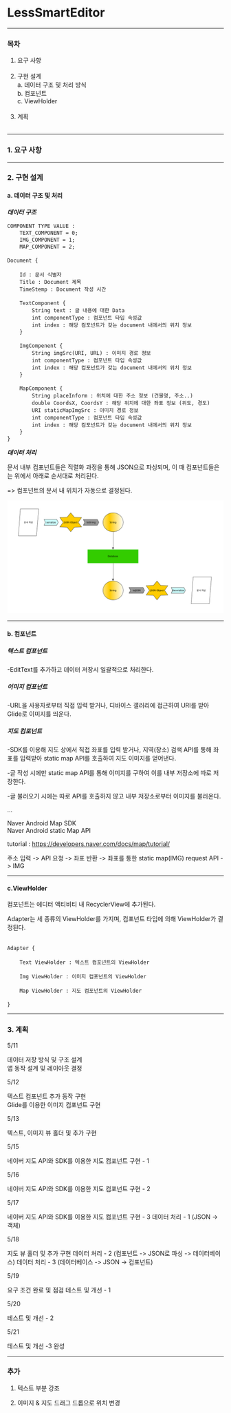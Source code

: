 # LessSmartEditor
-------

### 목차

1. 요구 사항<br><br>
1. 구현 설계<br>
	a. 데이터 구조 및 처리 방식<br>
	b. 컴포넌트<br>
	c. ViewHolder<br><br>
1. 계획<br><br>


------------
### 1. 요구 사항




-----------


### 2. 구현 설계

#### a. 데이터 구조 및 처리

***데이터 구조***
~~~
COMPONENT TYPE VALUE :
	TEXT_COMPONENT = 0;
	IMG_COMPONENT = 1;
	MAP_COMPONENT = 2;

Document {

	Id : 문서 식별자
	Title : Document 제목
    TimeStemp : Document 작성 시간

	TextComponent {
		String text : 글 내용에 대한 Data
		int componentType : 컴포넌트 타입 속성값
		int index : 해당 컴포넌트가 갖는 document 내에서의 위치 정보
	}

	ImgCompenent {
		String imgSrc(URI, URL) : 이미지 경로 정보
		int componentType : 컴포넌트 타입 속성값
		int index : 해당 컴포넌트가 갖는 document 내에서의 위치 정보
	}

	MapComponent {
		String placeInform : 위치에 대한 주소 정보 (건물명, 주소..)
		double CoordsX, CoordsY : 해당 위치에 대한 좌표 정보 (위도, 경도)
		URI staticMapImgSrc : 이미지 경로 정보
		int componentType : 컴포넌트 타입 속성값
		int index : 해당 컴포넌트가 갖는 document 내에서의 위치 정보
	}
}
~~~

***데이터 처리***

문서 내부 컴포넌트들은 직렬화 과정을 통해 JSON으로 파싱되며, 이 때 컴포넌트들은는 위에서 아래로 순서대로 처리된다.

=> 컴포넌트의 문서 내 위치가 자동으로 결정된다.



<img src="process.png">

-------


#### b. 컴포넌트

##### 텍스트 컴포넌트
-EditText를 추가하고 데이터 저장시 일괄적으로 처리한다.

##### 이미지 컴포넌트
-URL을 사용자로부터 직접 입력 받거나, 디바이스 갤러리에 접근하여 URI를 받아 Glide로 이미지를 띄운다.

##### 지도 컴포넌트
-SDK를 이용해 지도 상에서 직접 좌표를 입력 받거나, 지역(장소) 검색 API를 통해 좌표를 입력받아 static map API를 호출하여 지도 이미지를 얻어낸다.

-글 작성 시에만 static map API를 통해 이미지를 구하여 이를 내부 저장소에 따로 저장한다.

-글 불러오기 시에는 따로 API를 호출하지 않고 내부 저장소로부터 이미지를 불러온다.

...

Naver Android Map SDK<br>
Naver Android static Map API

tutorial : https://developers.naver.com/docs/map/tutorial/

주소 입력 -> API 요청 -> 좌표 반환 -> 좌표를 통한 static map(IMG) request API -> IMG



-------

#### c.ViewHolder

컴포넌트는 에디터 액티비티 내 RecyclerView에 추가된다.

Adapter는 세 종류의 ViewHolder를 가지며, 컴포넌트 타입에 의해 ViewHolder가 결정된다.

~~~

Adapter {

	Text ViewHolder : 텍스트 컴포넌트의 ViewHolder

	Img ViewHolder : 이미지 컴포넌트의 ViewHolder

  	Map ViewHolder : 지도 컴포넌트의 ViewHolder

}

~~~

--------


### 3. 계획

5/11

데이터 저장 방식 및 구조 설계<br>
앱 동작 설계 및 레이아웃 결정

5/12

텍스트 컴포넌트 추가 동작 구현<br>
Glide를 이용한 이미지 컴포넌트 구현

5/13

텍스트, 이미지 뷰 홀더 및 추가 구현

5/15

네이버 지도 API와 SDK를 이용한 지도 컴포넌트 구현 - 1

5/16

네이버 지도 API와 SDK를 이용한 지도 컴포넌트 구현 - 2


5/17

네이버 지도 API와 SDK를 이용한 지도 컴포넌트 구현 - 3
데이터 처리 - 1 (JSON -> 객체)

5/18

지도 뷰 홀더 및 추가 구현
데이터 처리 - 2 (컴포넌트 -> JSON로 파싱 -> 데이터베이스)
데이터 처리 - 3 (데이터베이스 -> JSON -> 컴포넌트)

5/19

요구 조건 완료 및 점검
테스트 및 개선 - 1

5/20

테스트 및 개선 - 2

5/21

테스트 및 개선 -3
완성

-------



### 추가

1. 텍스트 부분 강조

1. 이미지 & 지도 드래그 드롭으로 위치 변경
